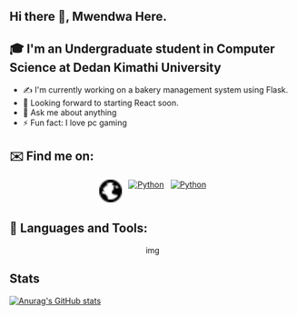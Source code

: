 ## Hi there 👋, Mwendwa Here.

## 🎓 I'm an Undergraduate student in Computer Science at Dedan Kimathi University
<ul>
    <li>✍️ I'm currently working on a bakery management system using Flask.</li>
    <li>🌱 Looking forward to starting React soon.</li>
    <li>💭 Ask me about anything</li>
    <li>⚡ Fun fact: I love pc gaming</li>
</ul>

## ✉️ Find me on:
<p align="center">
    <a href="https://github.com/emmanuel-mwendwa" target="_blank"><img src="https://raw.githubusercontent.com/iconic/open-iconic/master/svg/globe.svg" alt="Python" height="40" style="vertical-align:top; margin:4px"></a>
    <a href="https://linkedin.com/in/emmanuel-mwendwa-452221197" target="_blank"><img src="https://cdn.jsdelivr.net/npm/simple-icons@v3/icons/linkedin.svg" alt="Python" height="40" style="vertical-align:top; margin:4px"></a>
    <a href="mailto:mwendwae054@gmail.com"><img src="https://cdn.jsdelivr.net/npm/simple-icons@v3/icons/gmail.svg" alt="Python" height="40" style="vertical-align:top; margin:4px"></a>
</p>

## 🤖 Languages and Tools:
<p align="center">
  img
</p>

## Stats
[![Anurag's GitHub stats](https://github-readme-stats.vercel.app/api?username=emmanuel-mwendwa)](https://github.com/anuraghazra/github-readme-stats)

